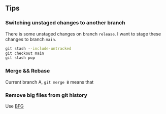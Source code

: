 ## Tips
### Switching unstaged changes to another branch
There is some unstaged changes on branch `release`. I want to stage these changes to branch `main`.

```cmd
git stash --include-untracked
git checkout main
git stash pop
```

### Merge && Rebase
Current branch A, `git merge B` means that 

### Remove big files from git history
Use [BFG](https://rtyley.github.io/bfg-repo-cleaner/)
